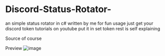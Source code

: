 # Discord-Status-Rotator-
an simple status rotator in c# written by me for fun usage just get your discord token tutorials on youtube put it in set token rest is self explaining


Source of course


Preview
![image](https://github.com/user-attachments/assets/6b2c6a94-8fac-40bb-8545-6acf72265662)
